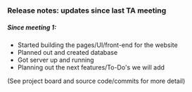 ### Release notes: updates since last TA meeting

##### Since meeting 1:
- Started building the pages/UI/front-end for the website
- Planned out and created database
- Got server up and running
- Planning out the next features/To-Do's we will add

(See project board and source code/commits for more detail)